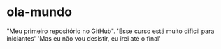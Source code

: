 # ola-mundo
"Meu primeiro repositório no GitHub".
'Esse curso está muito dificil para iniciantes'
'Mas eu não vou desistir, eu irei até o final'

